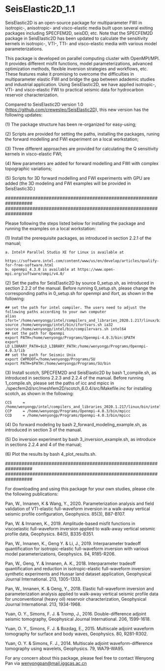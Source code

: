# SeisElastic2D_1.1

SeisElastic2D is an open-source package for multiparameter FWI in isotropic-, anisotropic- and visco-elastic media built upon several exiting packages including SPECFEM2D, seisDD, etc. Note that the SPECFEM2D package in SeisElastic2D has been updated to calculate the sensitivity kernels in isotropic-, VTI-, TTI- and visco-elastic media with various model parameterizations.

This package is developed on parallel computing cluster with OpenMPI/MPI. It provides different misfit functions, model parameterizations, advanced optimization methods, flexible inversion strategies and workflows, etc.  These features make it promising to overcome the difficulties in multiparameter elastic FWI and bridge the gap between adademic studies and industrial application. Using SeisElastic2D, we have applied isotropic-, VTI- and visco-elastic FWI to practical seismic data for hydrocarbon reservoir characterization.

Compared to SeisElastic2D version 1.0 (https://github.com/crewesleo/SeisElastic2D), this new version has the following updates:

(1) The package structure has been re-organized for easy-using;

(2) Scripts are provided for setting the paths, installing the packages, runing the forward modelling and FWI experiment on a local workstation;

(3) Three different approaches are provided for calculating the Q sensitivity kernels in visco-elastic FWI;

(4) New parameters are added for forward modelling and FWI with complex topographic variations;

(5) Scripts for 3D forward modelling and FWI experiments with GPU are added (the 3D modeling and FWI examples will be provided in SeisElastic3D.)

##################################################################
##################################################################

Please following the steps listed below for installing the package and running the examples on a local workstation:

(1) Install the prerequisite packages, as introduced in section 2.2.1 of the manual;
    
    a. Intel® Parallel Studio XE for Linux is available at
       https://software.intel.com/content/www/us/en/develop/articles/qualify-for-free-software.html
    b. openmpi_4.3.0 is available at https://www.open-mpi.org/software/ompi/v4.0/

(2) Set the paths for SeisElastic2D by source 0_setup.sh, as introduced in section 2.2.2 of the manual. 
    Before running 0_setup.sh, please change the corresponding paths in 0_setup.sh for openmpi and ifort, as shown in the following:
    
    ## set the path for intel compiler. The users need to adjust the following paths according to your own computer
    alias ifort='/home/wenyongp/intel/compilers_and_libraries_2020.1.217/linux/bin/intel64/ifort'
    source /home/wenyongp/intel/bin/ifortvars.sh ia32
    source /home/wenyongp/intel/bin/compilervars.sh intel64
    ## set the path for Openmpi
    export PATH=/home/wenyongp/Programs/Openmpi-4.0.3/bin:$PATH
    export LD_LIBRARY_PATH=$LD_LIBRARY_PATH:/home/wenyongp/Programs/Openmpi-4.0.3/lib
    ## set the path for Seismic Unix
    export CWPROOT=/home/wenyongp/Programs/SU
    export PATH=$PATH:/home/wenyongp/Programs/SU/bin

(3) Install scotch, SPECFEM2D and SeisElastic2D by bash 1_compile.sh, as introduced in sections 2.2.3 and 2.2.4 of the manual. Before running 1_compile.sh, please set the paths of icc and mpicc in ./specfem2d/src/meshfem2D/scotch_6.0.4/src/Makefile.inc for installing scotch, as shown in the following:

    CCS		= /home/wenyongp/intel/compilers_and_libraries_2020.1.217/linux/bin/intel64/icc
    CCP		= /home/wenyongp/Programs/Openmpi-4.0.3/bin/mpicc
    CCD		= /home/wenyongp/Programs/Openmpi-4.0.3/bin/mpicc

(4) Do forward modeling by bash 2_forward_modeling_example.sh, as introduced in section 3 of the manual.

(5) Do inversion experiment by bash 3_inversion_example.sh, as introduce in sections 2.2.4 and 4 of the manual;

(6) Plot the results by bash 4_plot_results.sh.

##################################################################
##################################################################

For downloading and using this package for your own studies, please cite the following publications:

Pan, W., Innanen, K & Wang, Y., 2020. Parameterization analysis and field validation of VTI-elastic full-waveform inversion in a walk-away vertical seismic profile configuration, Geophysics. 85(3), B87-B107.

Pan, W. & Innanen, K., 2019. Amplitude-based misfit functions in viscoelastic full-waveform inversion applied to walk-away vertical seismic profile data, Geophysics. 84(5), B335-B351.

Pan, W., Innanen, K., Geng Y. & Li, J., 2019. Interparameter tradeoff quantification for isotropic-elastic full-waveform inversion with various model parameterizations, Geophysics. 84, R185-R206.

Pan, W., Geng, Y. & Innanen, A. K., 2018. Interparameter tradeoff quantification and reduction in isotropic-elastic full-waveform inversion: synthetic experiments and Hussar land dataset application, Geophysical Journal International. 213, 1305-1333.

Pan, W., Innanen, K. & Geng, Y., 2018. Elastic full-waveform inversion and parameterization analysis applied to walk-away vertical seismic profile data for unconventional (heavy oil) reservoir characterization, Geophysical Journal International. 213, 1934-1968.

Yuan, O. Y., Simons, F. J. & Tromp, J., 2016. Double-difference adjoint seismic tomography, Geophysical Journal International. 206, 1599-1618.

Yuan, O. Y., Simons, F. J. & Bozdag, E., 2015. Multiscale adjoint waveform tomography for surface and body waves, Geophysics. 80, R281-R302.

Yuan, O. Y. & Simons, F. J., 2014. Multiscale adjoint waveform-difference tomography using wavelets, Geophysics. 79, WA79-WA95.



For any concern about this package, please feel free to contact Wenyong Pan via wenyongpan@mail.iggcas.ac.cn

